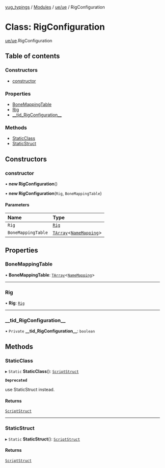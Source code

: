 [yug_typings](../README.md) / [Modules](../modules.md) / [ue/ue](../modules/ue_ue.md) / RigConfiguration

# Class: RigConfiguration

[ue/ue](../modules/ue_ue.md).RigConfiguration

## Table of contents

### Constructors

- [constructor](ue_ue.RigConfiguration.md#constructor)

### Properties

- [BoneMappingTable](ue_ue.RigConfiguration.md#bonemappingtable)
- [Rig](ue_ue.RigConfiguration.md#rig)
- [\_\_tid\_RigConfiguration\_\_](ue_ue.RigConfiguration.md#__tid_rigconfiguration__)

### Methods

- [StaticClass](ue_ue.RigConfiguration.md#staticclass)
- [StaticStruct](ue_ue.RigConfiguration.md#staticstruct)

## Constructors

### constructor

• **new RigConfiguration**()

• **new RigConfiguration**(`Rig`, `BoneMappingTable`)

#### Parameters

| Name | Type |
| :------ | :------ |
| `Rig` | [`Rig`](ue_ue.Rig.md) |
| `BoneMappingTable` | [`TArray`](../interfaces/ue_puerts.TArray.md)<[`NameMapping`](ue_ue.NameMapping.md)\> |

## Properties

### BoneMappingTable

• **BoneMappingTable**: [`TArray`](../interfaces/ue_puerts.TArray.md)<[`NameMapping`](ue_ue.NameMapping.md)\>

___

### Rig

• **Rig**: [`Rig`](ue_ue.Rig.md)

___

### \_\_tid\_RigConfiguration\_\_

• `Private` **\_\_tid\_RigConfiguration\_\_**: `boolean`

## Methods

### StaticClass

▸ `Static` **StaticClass**(): [`ScriptStruct`](ue_ue.ScriptStruct.md)

**`Deprecated`**

use StaticStruct instead.

#### Returns

[`ScriptStruct`](ue_ue.ScriptStruct.md)

___

### StaticStruct

▸ `Static` **StaticStruct**(): [`ScriptStruct`](ue_ue.ScriptStruct.md)

#### Returns

[`ScriptStruct`](ue_ue.ScriptStruct.md)
